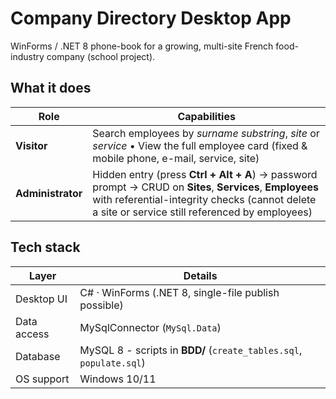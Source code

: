 # Company Directory Desktop App  
WinForms / .NET 8 phone-book for a growing, multi-site French food-industry company (school project).

## What it does
| Role | Capabilities |
|------|--------------|
| **Visitor** | Search employees by _surname substring_, _site_ or _service_ • View the full employee card (fixed & mobile phone, e-mail, service, site) |
| **Administrator** | Hidden entry (press **Ctrl + Alt + A**) → password prompt → CRUD on **Sites**, **Services**, **Employees** with referential-integrity checks (cannot delete a site or service still referenced by employees) |


## Tech stack
| Layer        | Details |
|--------------|---------|
| Desktop UI   | C# · WinForms (.NET 8, single-file publish possible) |
| Data access  | MySqlConnector (`MySql.Data`) |
| Database     | MySQL 8 - scripts in **BDD/** (`create_tables.sql`, `populate.sql`) |
| OS support   | Windows 10/11 |
